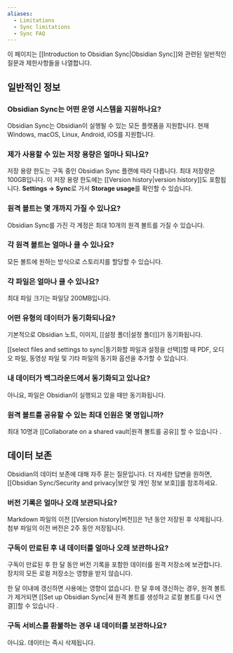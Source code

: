 ```yaml
---
aliases:
  - Limitations
  - Sync limitations
  - Sync FAQ
---
```

이 페이지는 [[Introduction to Obsidian Sync|Obsidian Sync]]와 관련된 일반적인 질문과 제한사항들을 나열합니다.

## 일반적인 정보

### Obsidian Sync는 어떤 운영 시스템을 지원하나요?

Obsidian Sync는 Obsidian이 실행될 수 있는 모든 플랫폼을 지원합니다. 현재 Windows, macOS, Linux, Android, iOS를 지원합니다.

### 제가 사용할 수 있는 저장 용량은 얼마나 되나요?

저장 용량 한도는 구독 중인 Obsidian Sync 플랜에 따라 다릅니다. 최대 저장량은 100GB입니다. 이 저장 용량 한도에는 [[Version history|version history]]도 포함됩니다. **Settings → Sync**로 가서 **Storage usage**를 확인할 수 있습니다.

### 원격 볼트는 몇 개까지 가질 수 있나요?

Obsidian Sync를 가진 각 계정은 최대 10개의 원격 볼트를 가질 수 있습니다.

### 각 원격 볼트는 얼마나 클 수 있나요?

모든 볼트에 원하는 방식으로 스토리지를 할당할 수 있습니다.

### 각 파일은 얼마나 클 수 있나요?

최대 파일 크기는 파일당 200MB입니다.

### 어떤 유형의 데이터가 동기화되나요?

기본적으로 Obsidian 노트, 이미지, [[설정 폴더|설정 폴더]]가 동기화됩니다.

[[select files and settings to sync|동기화할 파일과 설정을 선택]]할 때 PDF, 오디오 파일, 동영상 파일 및 기타 파일의 동기화 옵션을 추가할 수 있습니다.

### 내 데이터가 백그라운드에서 동기화되고 있나요? 

아니요, 파일은 Obsidian이 실행되고 있을 때만 동기화됩니다.

### 원격 볼트를 공유할 수 있는 최대 인원은 몇 명입니까? 

최대 10명과 [[Collaborate on a shared vault|원격 볼트를 공유]] 할 수 있습니다 .

## 데이터 보존
 
Obsidian의 데이터 보존에 대해 자주 묻는 질문입니다. 더 자세한 답변을 원하면, [[Obsidian Sync/Security and privacy|보안 및 개인 정보 보호]]를 참조하세요.

### 버전 기록은 얼마나 오래 보관되나요?

Markdown 파일의 이전 [[Version history|버전]]은 1년 동안 저장된 후 삭제됩니다. 첨부 파일의 이전 버전은 2주 동안 저장됩니다.

### 구독이 만료된 후 내 데이터를 얼마나 오래 보관하나요?

구독이 만료된 후 한 달 동안 버전 기록을 포함한 데이터를 원격 저장소에 보관합니다. 장치의 모든 로컬 저장소는 영향을 받지 않습니다.

한 달 이내에 갱신하면 사용에는 영향이 없습니다. 한 달 후에 갱신하는 경우, 원격 볼트가 제거되면 [[Set up Obsidian Sync|새 원격 볼트를 생성하고 로컬 볼트를 다시 연결]]할 수 있습니다 .

### 구독 서비스를 환불하는 경우 내 데이터를 보관하나요?

아니요. 데이터는 즉시 삭제됩니다. 

